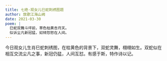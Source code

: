 ```yaml
---
title: 七绝·观女儿巳蛇刺绣图题
author: 放歌江海山阙
date: 2021-03-30
poem: |
  巳蛇双舞斗坪前，草色枯黄杏月天。
  似诉尘凡新冠猛，如倾怨怒在人间。
---
```


今日观女儿生肖巳蛇刺绣图，在枯黄色的背景下，双蛇灵舞，栩栩如生。双蛇似在相互交流尘凡之事，新冠仍猛，人间互怼。有感于斯，特作诗以记。
